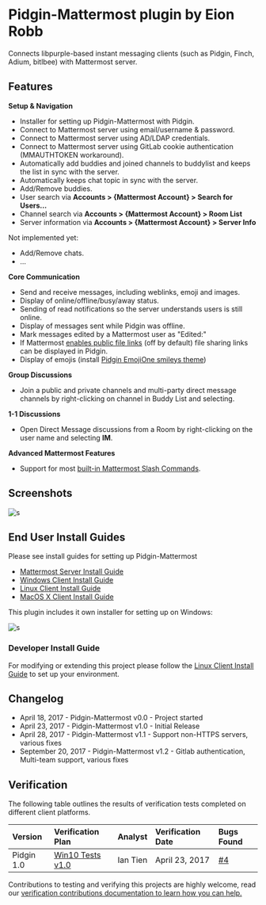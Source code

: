 # Pidgin-Mattermost plugin by Eion Robb 

Connects libpurple-based instant messaging clients (such as Pidgin, Finch, Adium, bitlbee) with Mattermost server. 

## Features 

**Setup & Navigation**

- Installer for setting up Pidgin-Mattermost with Pidgin.
- Connect to Mattermost server using email/username & password. 
- Connect to Mattermost server using AD/LDAP credentials. 
- Connect to Mattermost server using GitLab cookie authentication (MMAUTHTOKEN workaround).
- Automatically add buddies and joined channels to buddylist and keeps the list in sync with the server.
- Automatically keeps chat topic in sync with the server.
- Add/Remove buddies.
- User search via **Accounts > {Mattermost Account} > Search for Users...**
- Channel search via **Accounts > {Mattermost Account} > Room List**
- Server information via **Accounts > {Mattermost Account} > Server Info**

Not implemented yet:

- Add/Remove chats.
- ...

**Core Communication**
 
- Send and receive messages, including weblinks, emoji and images.
- Display of online/offline/busy/away status. 
- Sending of read notifications so the server understands users is still online. 
- Display of messages sent while Pidgin was offline. 
- Mark messages edited by a Mattermost user as "Edited:"
- If Mattermost [enables public file links](https://docs.mattermost.com/administration/config-settings.html#enable-public-file-links) (off by default) file sharing links can be displayed in Pidgin. 
- Display of emojis (install [Pidgin EmojiOne smileys theme](https://github.com/niclashoyer/pidgin-emojione))

**Group Discussions**

- Join a public and private channels and multi-party direct message channels by right-clicking on channel in Buddy List and selecting. 


**1-1 Discussions**

- Open Direct Message discussions from a Room by right-clicking on the user name and selecting **IM**.

**Advanced Mattermost Features**

- Support for most [built-in Mattermost Slash Commands](https://docs.mattermost.com/developer/slash-commands.html).

## Screenshots

![s](https://cloud.githubusercontent.com/assets/177788/25235037/ccc74a20-2598-11e7-8d31-349808570c8a.png)

## End User Install Guides

Please see install guides for setting up Pidgin-Mattermost 

- [Mattermost Server Install Guide](INSTALL.md#server-install) 
- [Windows Client Install Guide](INSTALL.md#windows-client-install) 
- [Linux Client Install Guide](INSTALL.md#linux-client-install-guide)
- [MacOS X Client Install Guide](INSTALL.md#macos-x-client-install-guide)

This plugin includes it own installer for setting up on Windows: 

![s](https://cloud.githubusercontent.com/assets/177788/25341540/fddee14a-28bd-11e7-92d6-85ed2fbb83e7.png) 

### Developer Install Guide 
 
For modifying or extending this project please follow the [Linux Client Install Guide](INSTALL.md#linux-client-install-guide) to set up your environment. 

## Changelog 

- April 18, 2017     - Pidgin-Mattermost v0.0 - Project started 
- April 23, 2017     - Pidgin-Mattermost v1.0 - Initial Release   
- April 28, 2017     - Pidgin-Mattermost v1.1 - Support non-HTTPS servers, various fixes
- September 20, 2017 - Pidgin-Mattermost v1.2 - Gitlab authentication, Multi-team support, various fixes

## Verification 

The following table outlines the results of verification tests completed on different client platforms. 

| Version | Verification Plan | Analyst | Verification Date | Bugs Found |  
| :--- | :--- | :--- | :--- | :--- | 
| Pidgin 1.0 | [Win10 Tests v1.0](VERIFICATION.md#win10-tests-v10) | Ian Tien | April 23, 2017 | [#4](https://github.com/EionRobb/purple-mattermost/issues/4) | 

Contributions to testing and verifying this projects are highly welcome, read our [verification contributions documentation to learn how you can help.](VERIFICATION.md#verification-contributions) 
